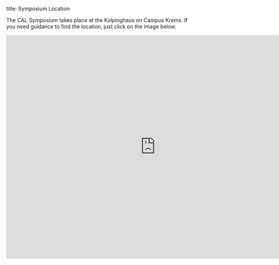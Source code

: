 title: Symposium Location

The CAL Symposium takes place at the Kolpinghaus on Campus Krems. If you need guidance to find the location, just click on the image below. 

<!--
[![Map of Location][1]][2]
[1]: maps.png
[2]: https://www.google.de/maps/place/Kolping+Campus+Krems/@48.4082792,15.5865367,17z/data=!3m1!4b1!4m5!3m4!1s0x47728448b26ab8ab:0xccd8356a622aec8f!8m2!3d48.4082792!4d15.5887254
-->

<iframe src="https://www.google.com/maps/embed?pb=!1m18!1m12!1m3!1d2648.5138150171374!2d15.586536715658525!3d48.40827917924598!2m3!1f0!2f0!3f0!3m2!1i1024!2i768!4f13.1!3m3!1m2!1s0x47728448b26ab8ab%3A0xccd8356a622aec8f!2sKolping+Campus+Krems!5e0!3m2!1sde!2sde!4v1492006348207" width="800" height="600" frameborder="0" style="border:0" allowfullscreen></iframe>
